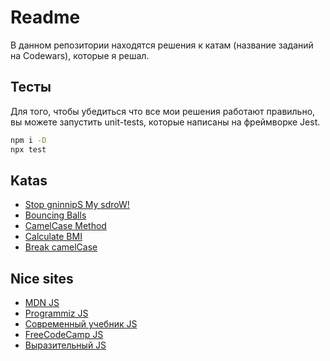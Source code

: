 # Readme
В данном репозитории находятся решения к катам (название заданий на Codewars), которые я решал.
## Тесты
Для того, чтобы убедиться что все мои решения работают правильно, вы можете запустить unit-tests, которые написаны на фреймворке Jest.

```bash
npm i -D
npx test
```

## Katas
* [Stop gninnipS My sdroW!](https://github.com/daniilshilo-dev/codewars-challenges/tree/master/Stop%20gninnipS%20My%20sdroW!)
* [Bouncing Balls](https://github.com/daniilshilo-dev/codewars-challenges/tree/master/Bouncing%20Balls)
* [CamelCase Method](https://github.com/daniilshilo-dev/codewars-challenges/tree/master/CamelCase%20Method)
* [Calculate BMI](https://github.com/daniilshilo-dev/codewars-challenges/tree/master/Calculate%20BMI)
* [Break camelCase](https://github.com/daniilshilo-dev/codewars-challenges/tree/master/Break%20CamelCase)

## Nice sites
* [MDN JS](https://github.com/daniilshilo-dev/codewars-challenges/tree/master/)
* [Programmiz JS](https://www.programiz.com/javascript)
* [Современный учебник JS](https://learn.javascript.ru)
* [FreeCodeCamp JS](https://www.freecodecamp.org/learn/javascript-algorithms-and-data-structures)
* [Выразительный JS](https://karmazzin.gitbook.io/eloquentjavascript_ru)
